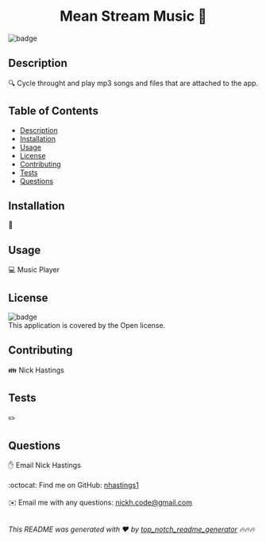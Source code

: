 
<h1 align="center">Mean Stream Music 👋</h1>
  
![badge](https://img.shields.io/badge/license-Open-brightgreen)<br />
## Description
🔍 Cycle throught and play mp3 songs and files that are attached to the app.

## Table of Contents
- [Description](#description)
- [Installation](#installation)
- [Usage](#usage)
- [License](#license)
- [Contributing](#contributing)
- [Tests](#tests)
- [Questions](#questions)

## Installation
💾 

## Usage
💻 Music Player

## License
![badge](https://img.shields.io/badge/license-Open-brightgreen)
<br />
This application is covered by the Open license. 

## Contributing
👪 Nick Hastings

## Tests
✏️ 

## Questions
✋ Email Nick Hastings<br />
<br />
:octocat: Find me on GitHub: [nhastings1](https://github.com/nhastings1)<br />
<br />
✉️ Email me with any questions: nickh.code@gmail.com<br /><br />

_This README was generated with ❤️ by [
top_notch_readme_generator](https://github.com/nhastings1/top-notch-readme-generator) 🔥🔥🔥_
    
